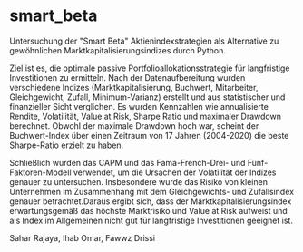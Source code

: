 # smart_beta
Untersuchung der "Smart Beta" Aktienindexstrategien als Alternative zu gewöhnlichen Marktkapitalisierungsindizes durch Python. 

Ziel ist es, die optimale passive Portfolioallokationsstrategie für langfristige Investitionen zu ermitteln. Nach der Datenaufbereitung wurden verschiedene Indizes (Marktkapitalisierung, Buchwert, Mitarbeiter, Gleichgewicht, Zufall, Minimum-Varianz) erstellt und aus statistischer und finanzieller Sicht verglichen. Es wurden Kennzahlen wie annualisierte Rendite, Volatilität, Value at Risk, Sharpe Ratio und maximaler Drawdown berechnet. Obwohl der maximale Drawdown hoch war, scheint der Buchwert-Index über einen Zeitraum von 17 Jahren (2004-2020) die beste Sharpe-Ratio erzielt zu haben.

Schließlich wurden das CAPM und das Fama-French-Drei- und Fünf-Faktoren-Modell verwendet, um die Ursachen der Volatilität der Indizes genauer zu untersuchen. Insbesondere wurde das Risiko von kleinen Unternehmen im Zusammenhang mit dem Gleichgewichts- und Zufallsindex genauer betrachtet.Daraus ergibt sich, dass der Marktkapitalisierungsindex erwartungsgemäß das höchste Marktrisiko und Value at Risk aufweist und als Index im Allgemeinen nicht gut für langfristige Investitionen geeignet ist.

Sahar Rajaya, Ihab Omar, Fawwz Drissi
